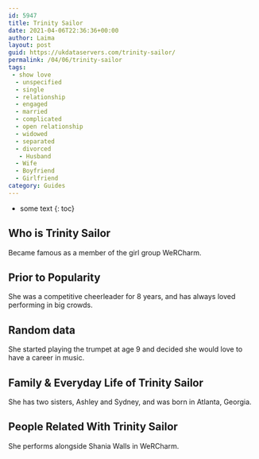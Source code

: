 ```yaml
---
id: 5947
title: Trinity Sailor
date: 2021-04-06T22:36:36+00:00
author: Laima
layout: post
guid: https://ukdataservers.com/trinity-sailor/
permalink: /04/06/trinity-sailor
tags:
 - show love
  - unspecified
  - single
  - relationship
  - engaged
  - married
  - complicated
  - open relationship
  - widowed
  - separated
  - divorced
   - Husband
  - Wife
  - Boyfriend
  - Girlfriend
category: Guides
---
```


* some text
{: toc}


## Who is Trinity Sailor
                  
                  
                  
Became famous as a member of the girl group WeRCharm.
                  
              
            
              
            
                
                
                
## Prior to Popularity
                  
                  
                  
She was a competitive cheerleader for 8 years, and has always loved performing in big crowds.
                  
              
            
              
            
                
                
                
## Random data
                  
                  
                  
She started playing the trumpet at age 9 and decided she would love to have a career in music.
                  
              
            
              
            
                
                
                
## Family & Everyday Life of Trinity Sailor
                  
                  
                  
She has two sisters, Ashley and Sydney, and was born in Atlanta, Georgia.
                  
              
            
              
            
                
                
                
## People Related With Trinity Sailor
                  
                  
                  
She performs alongside Shania Walls in WeRCharm.
                  
              
            
              
            
                
              
            
              
              
            
            
              
            
          
          
          